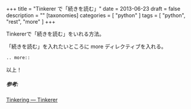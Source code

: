 +++
title = "Tinkerer で「続きを読む」"
date = 2013-06-23
draft = false
description = ""
[taxonomies]
categories = [ "python" ]
tags = [ "python", "rest", "more" ]
+++

Tinkererで「続きを読む」をいれる方法。

「続きを読む」を入れたいところに more ディレクティブを入れる。

```python
.. more::
```
<!-- more -->

以上！

##### 参考:

[Tinkering — Tinkerer](http://tinkerer.me/doc/tinkering.html#posts)
